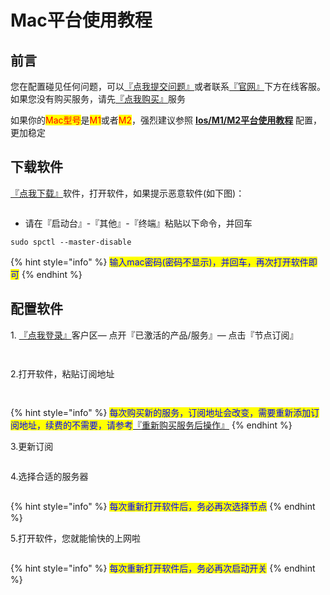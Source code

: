 # Mac平台使用教程

## **前言**

您在配置碰见任何问题，可以[『点我提交问题』](https://www.lengjiao.me/submitticket.php)或者联系[『官网』](https://www.lengjiao.me)下方在线客服。如果您没有购买服务，请先[『点我购买』](https://www.lengjiao.me/cart.php)服务



如果你的<mark style="color:red;">Mac型号</mark>是<mark style="color:red;">M1</mark>或者<mark style="color:red;">M2</mark>，强烈建议参照 [**Ios/M1/M2平台使用教程**](ios.md) 配置，更加稳定

## 下载软件

[『点我下载』](https://alumninpustedutw-my.sharepoint.com/:u:/g/personal/empty\_alumni\_npust\_edu\_tw/EfmCZI32Ij5Do9bQEEuhEAkBArVYdMC8hMCOJYjZsF8xog?download=1)软件，打开软件，如果提示恶意软件(如下图)：

<div align="left">

<figure><img src="https://pic.imgdb.cn/item/65e098cb9f345e8d03cb62af.png" alt=""><figcaption></figcaption></figure>

</div>

* 请在『启动台』-『其他』-『终端』粘贴以下命令，并回车

```
sudo spctl --master-disable
```

{% hint style="info" %}
<mark style="color:blue;">输入mac密码(密码不显示)，并回车，再次打开软件即可</mark>
{% endhint %}

## 配置软件

&#x20;1\. [『点我登录』](https://www.lengjiao.me/clientarea.php)客户区— 点开『已激活的产品/服务』— 点击『节点订阅』

<div align="left">

<figure><img src="https://pic.imgdb.cn/item/65a2ba22871b83018ad1a7ea.png" alt=""><figcaption></figcaption></figure>

</div>

<div align="left">

<figure><img src="https://pic.imgdb.cn/item/65a2ba22871b83018ad1a874.png" alt=""><figcaption></figcaption></figure>

</div>

2.打开软件，粘贴订阅地址

<div align="left">

<figure><img src="https://pic.imgdb.cn/item/65e092489f345e8d03b35aad.png" alt=""><figcaption></figcaption></figure>

</div>

<div align="left">

<figure><img src="https://pic.imgdb.cn/item/65e2875f9f345e8d030d7795.png" alt=""><figcaption></figcaption></figure>

</div>

{% hint style="info" %}
<mark style="color:blue;">每次购买新的服务，订阅地址会改变，需要重新添加订阅地址，续费的不需要，请参考</mark>[『重新购买服务后操作』](../chang-jian-wen-ti/zhong-xin-gou-mai-fu-wu-hou-cao-zuo.md)
{% endhint %}

3.更新订阅

<div align="left">

<figure><img src="https://pic.imgdb.cn/item/65e0926d9f345e8d03b3dfdd.png" alt=""><figcaption></figcaption></figure>

</div>

4.选择合适的服务器

<div align="left">

<figure><img src="https://pic.imgdb.cn/item/65e0926d9f345e8d03b3e0af.png" alt=""><figcaption></figcaption></figure>

</div>

{% hint style="info" %}
<mark style="color:blue;">每次重新打开软件后，务必再次选择节点</mark>
{% endhint %}

5.打开软件，您就能愉快的上网啦

<div align="left">

<figure><img src="https://pic.imgdb.cn/item/65e0926d9f345e8d03b3e125.png" alt=""><figcaption></figcaption></figure>

</div>

{% hint style="info" %}
<mark style="color:blue;">每次重新打开软件后，务必再次启动开关</mark>
{% endhint %}
